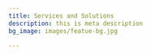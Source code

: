 ```yaml
---
title: Services and Solutions
description: this is meta description
bg_image: images/featue-bg.jpg

---
```

